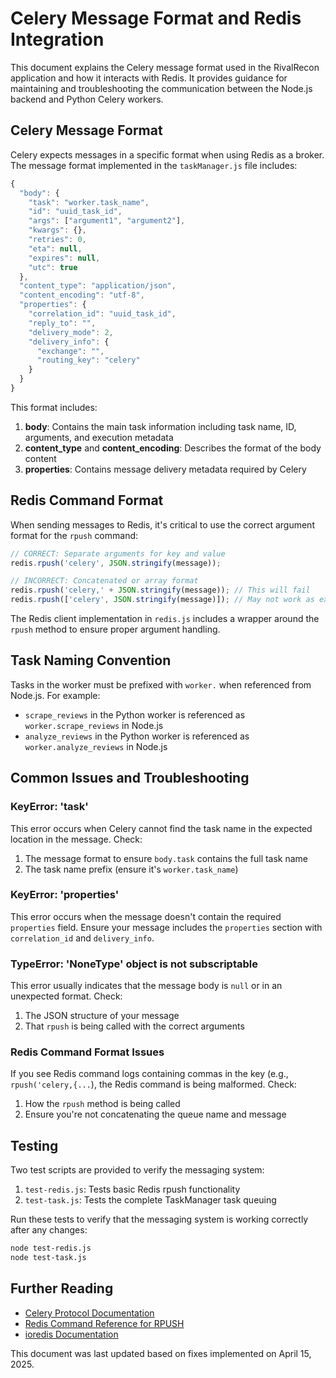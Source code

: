 # Celery Message Format and Redis Integration

This document explains the Celery message format used in the RivalRecon application and how it interacts with Redis. It provides guidance for maintaining and troubleshooting the communication between the Node.js backend and Python Celery workers.

## Celery Message Format

Celery expects messages in a specific format when using Redis as a broker. The message format implemented in the `taskManager.js` file includes:

```javascript
{
  "body": {
    "task": "worker.task_name",
    "id": "uuid_task_id",
    "args": ["argument1", "argument2"],
    "kwargs": {},
    "retries": 0,
    "eta": null,
    "expires": null,
    "utc": true
  },
  "content_type": "application/json",
  "content_encoding": "utf-8",
  "properties": {
    "correlation_id": "uuid_task_id",
    "reply_to": "",
    "delivery_mode": 2,
    "delivery_info": {
      "exchange": "",
      "routing_key": "celery"
    }
  }
}
```

This format includes:

1. **body**: Contains the main task information including task name, ID, arguments, and execution metadata
2. **content_type** and **content_encoding**: Describes the format of the body content
3. **properties**: Contains message delivery metadata required by Celery

## Redis Command Format

When sending messages to Redis, it's critical to use the correct argument format for the `rpush` command:

```javascript
// CORRECT: Separate arguments for key and value
redis.rpush('celery', JSON.stringify(message));

// INCORRECT: Concatenated or array format
redis.rpush('celery,' + JSON.stringify(message)); // This will fail
redis.rpush(['celery', JSON.stringify(message)]); // May not work as expected
```

The Redis client implementation in `redis.js` includes a wrapper around the `rpush` method to ensure proper argument handling.

## Task Naming Convention

Tasks in the worker must be prefixed with `worker.` when referenced from Node.js. For example:

- `scrape_reviews` in the Python worker is referenced as `worker.scrape_reviews` in Node.js
- `analyze_reviews` in the Python worker is referenced as `worker.analyze_reviews` in Node.js

## Common Issues and Troubleshooting

### KeyError: 'task'

This error occurs when Celery cannot find the task name in the expected location in the message. Check:

1. The message format to ensure `body.task` contains the full task name
2. The task name prefix (ensure it's `worker.task_name`)

### KeyError: 'properties'

This error occurs when the message doesn't contain the required `properties` field. Ensure your message includes the `properties` section with `correlation_id` and `delivery_info`.

### TypeError: 'NoneType' object is not subscriptable

This error usually indicates that the message body is `null` or in an unexpected format. Check:

1. The JSON structure of your message
2. That `rpush` is being called with the correct arguments

### Redis Command Format Issues

If you see Redis command logs containing commas in the key (e.g., `rpush('celery,{...`), the Redis command is being malformed. Check:

1. How the `rpush` method is being called
2. Ensure you're not concatenating the queue name and message

## Testing

Two test scripts are provided to verify the messaging system:

1. `test-redis.js`: Tests basic Redis rpush functionality
2. `test-task.js`: Tests the complete TaskManager task queuing

Run these tests to verify that the messaging system is working correctly after any changes:

```bash
node test-redis.js
node test-task.js
```

## Further Reading

- [Celery Protocol Documentation](https://docs.celeryq.dev/en/stable/internals/protocol.html)
- [Redis Command Reference for RPUSH](https://redis.io/commands/rpush/)
- [ioredis Documentation](https://github.com/luin/ioredis)

This document was last updated based on fixes implemented on April 15, 2025. 